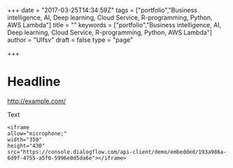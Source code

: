 +++
date = "2017-03-25T14:34:59Z"
tags = ["portfolio","Business intelligence, AI, Deep learning, Cloud Service, R-programming, Python, AWS Lambda"]
title = ""
keywords = ["portfolio","Business intelligence, AI, Deep learning, Cloud Service, R-programming, Python, AWS Lambda"]
author = "Ulfsv"
draft = false
type = "page"

+++
# Headline
<http://example.com/>

Text

    <iframe
    allow="microphone;"
    width="350"
    height="430"
    src="https://console.dialogflow.com/api-client/demo/embedded/193a986a-6d9f-4755-a5f0-5996e0d5da6e"></iframe>

